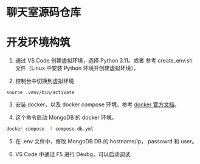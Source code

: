 # 聊天室源码仓库

# 开发环境构筑

1. 通过 VS Code 创建虚拟环境，选择 Python 3.11。或者 参考 create_env.sh 文件（Linux 中安装 Python 环境并创建虚拟环境），

2. 控制台中切换到虚拟环境

```
source .venv/bin/activate
```

3. 安装 docker，以及 docker compose 环境，参考 [docker 官方文档](https://docs.docker.com/engine/install/)。

4. 这个命令启动 MongoDB 的 docker 环境。

```bash
docker compose -f compose-db.yml
```

5. 在 .env 文件中，修改 MongoDB DB 的 hostname/ip， passowrd 和 user。

6. VS Code 中通过 F5 进行 Deubg，可以启动调试
